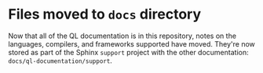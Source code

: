 # Files moved to ``docs`` directory

Now that all of the QL documentation is in this repository,
notes on the languages, compilers, and frameworks supported have moved.
They're now stored as part of the Sphinx ``support`` project with the other documentation:
``docs/ql-documentation/support``.

